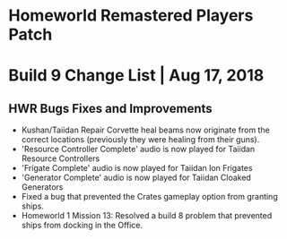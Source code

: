 # Homeworld Remastered Players Patch
# Build 9 Change List | Aug 17, 2018

## HWR Bugs Fixes and Improvements
* Kushan/Taiidan Repair Corvette heal beams now originate from the correct locations (previously they were healing from their guns).
* 'Resource Controller Complete' audio is now played for Taiidan Resource Controllers
* 'Frigate Complete' audio is now played for Taiidan Ion Frigates
* 'Generator Complete' audio is now played for Taiidan Cloaked Generators
* Fixed a bug that prevented the Crates gameplay option from granting ships.
* Homeworld 1 Mission 13: Resolved a build 8 problem that prevented ships from docking in the Office.